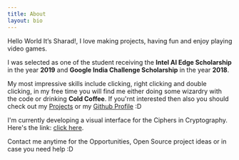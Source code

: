 ```yaml
---
title: About
layout: bio
---
```


Hello World It’s Sharad!, I love making projects, having fun and enjoy playing video games.

I was selected as one of the student receiving the **Intel AI Edge Scholarship** in the year **2019** and **Google India Challenge Scholarship**  in the year **2018**.

My most impressive skills include clicking, right clicking and double clicking, in my free time you will find me either doing some wizardry with the code or drinking **Cold Coffee**. If you'rnt interested then also you should check out my [Projects](https://www.codingindian.codes/projects) or my [Github Profile](https://github.com/sharadcodes) :D

I'm currently developing a visual interface for the Ciphers in Cryptography. Here's the link: [click here](https://sharadcodes.github.io/crypto/). 

Contact me anytime for the Opportunities, Open Source project ideas or in case you need help :D